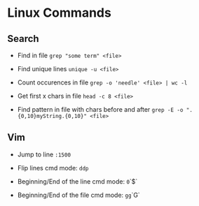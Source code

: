 # Linux Commands

## Search  

* Find in file
`grep "some term" <file>`

* Find unique lines
`unique -u <file>` 

* Count occurences in file
`grep -o 'needle' <file> | wc -l`

* Get first x chars in file
`head -c 8 <file>`

* Find pattern in file with chars before and after
`grep -E -o ".{0,10}myString.{0,10}" <file>` 


## Vim

* Jump to line
`:1500` 

* Flip lines
cmd mode: `ddp`

* Beginning/End of the line
cmd mode: `0`\`$`

* Beginning/End of the file
cmd mode: `gg`\`G`
